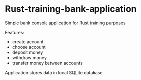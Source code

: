 # Rust-training-bank-application
Simple bank console application for Rust training purposes

Features:
- create account
- choose account
- deposit money
- withdraw money
- transfer money between accounts

Application stores data in local SQLite database
